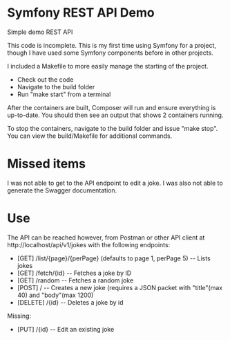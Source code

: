 # Symfony REST API Demo
Simple demo REST API

This code is incomplete. This is my first time using Symfony for a project, though I have used some Symfony components before in other projects.

I included a Makefile to more easily manage the starting of the project.
- Check out the code
- Navigate to the build folder 
- Run "make start" from a terminal

After the containers are built, Composer will run and ensure everything is up-to-date. You should then see an output that shows 2 containers running.

To stop the containers, navigate to the build folder and issue "make stop". You can view the build/Makefile for additional commands.

# Missed items
I was not able to get to the API endpoint to edit a joke. I was also not able to generate the Swagger documentation. 

# Use
The API can be reached however, from Postman or other API client at http://localhost/api/v1/jokes with the following endpoints:
- [GET]    /list/{page}/{perPage} (defaults to page 1, perPage 5) -- Lists jokes
- [GET]    /fetch/{id} -- Fetches a joke by ID
- [GET]    /random -- Fetches a random joke
- [POST]   / -- Creates a new joke (requires a JSON packet with "title"(max 40) and "body"(max 1200)
- [DELETE] /{id} -- Deletes a joke by id

Missing:
- [PUT]    /{id} -- Edit an existing joke
